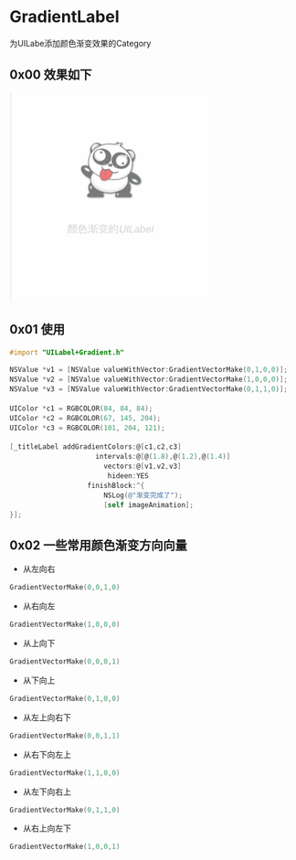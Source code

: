 # GradientLabel
为UILabe添加颜色渐变效果的Category

## 0x00 效果如下
![](images/GradientLabel.gif)

## 0x01 使用

```objective-c
#import "UILabel+Gradient.h"
```

```objective-c
NSValue *v1 = [NSValue valueWithVector:GradientVectorMake(0,1,0,0)];
NSValue *v2 = [NSValue valueWithVector:GradientVectorMake(1,0,0,0)];
NSValue *v3 = [NSValue valueWithVector:GradientVectorMake(0,1,1,0)];

UIColor *c1 = RGBCOLOR(84, 84, 84);
UIColor *c2 = RGBCOLOR(67, 145, 204);
UIColor *c3 = RGBCOLOR(101, 204, 121);

[_titleLabel addGradientColors:@[c1,c2,c3]
                     intervals:@[@(1.8),@(1.2),@(1.4)]
                       vectors:@[v1,v2,v3]
                        hideen:YES
                   finishBlock:^{
                       NSLog(@"渐变完成了");
                       [self imageAnimation];
}];
```

## 0x02 一些常用颜色渐变方向向量
- 从左向右
```objective-c
GradientVectorMake(0,0,1,0)
```
- 从右向左
```objective-c
GradientVectorMake(1,0,0,0)
```
- 从上向下
```objective-c
GradientVectorMake(0,0,0,1)
```
- 从下向上
```objective-c
GradientVectorMake(0,1,0,0)
```
- 从左上向右下
```objective-c
GradientVectorMake(0,0,1,1)
```
- 从右下向左上
```objective-c
GradientVectorMake(1,1,0,0)
```
- 从左下向右上
```objective-c
GradientVectorMake(0,1,1,0)
```
- 从右上向左下
```objective-c
GradientVectorMake(1,0,0,1)
```
